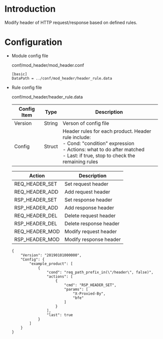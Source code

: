 # Introduction 

Modify header of HTTP request/response based on defined rules.

# Configuration

- Module config file

  conf/mod_header/mod_header.conf

  ```
  [basic]
  DataPath = ../conf/mod_header/header_rule.data
  ```

- Rule config file

  conf/mod_header/header_rule.data

  | Config Item | Type   | Description                                                  |
  | ----------- | ------ | ------------------------------------------------------------ |
  | Version     | String | Verson of config file                                        |
  | Config      | Struct | Header rules for each product. Header rule include: <br>- Cond: "condition" expression <br>- Actions: what to do after matched<br>- Last: if true, stop to check the remaining rules |

  | Action         | Description            |
  | -------------- | ---------------------- |
  | REQ_HEADER_SET | Set request header     |
  | REQ_HEADER_ADD | Add request header     |
  | RSP_HEADER_SET | Set response header    |
  | RSP_HEADER_ADD | Add response header    |
  | REQ_HEADER_DEL | Delete request header  |
  | RSP_HEADER_DEL | Delete response header |
  | REQ_HEADER_MOD | Modify request header  |
  | RSP_HEADER_MOD | Modify response header |

  ```
  {
      "Version": "20190101000000",
      "Config": {
          "example_product": [
              {
                  "cond": "req_path_prefix_in(\"/header\", false)",
                  "actions": [
                      {
                          "cmd": "RSP_HEADER_SET",
                          "params": [
                              "X-Proxied-By",
                              "bfe"
                          ]
                      }
                  ],
                  "last": true
              }
          ]
      }
  }
  ```

  
